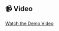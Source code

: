 ## 📹 Video 

[Watch the Demo Video](https://drive.google.com/file/d/1SDiynkU9tOG8H9lQO683Pvm_Wz1SuBW3/view?usp=sharing)
